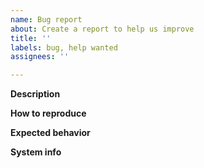```yaml
---
name: Bug report
about: Create a report to help us improve
title: ''
labels: bug, help wanted
assignees: ''

---
```


**Description**
<!--
A clear and concise description of what the bug is.
-->

**How to reproduce**
<!--
Steps to reproduce the behavior:
1. Go to '...'
2. Click on '....'
3. Scroll down to '....'
4. See error
-->

**Expected behavior**
<!--
A clear and concise description of what you expected to happen.
-->

**System info**
<!--
uname -a
-->
